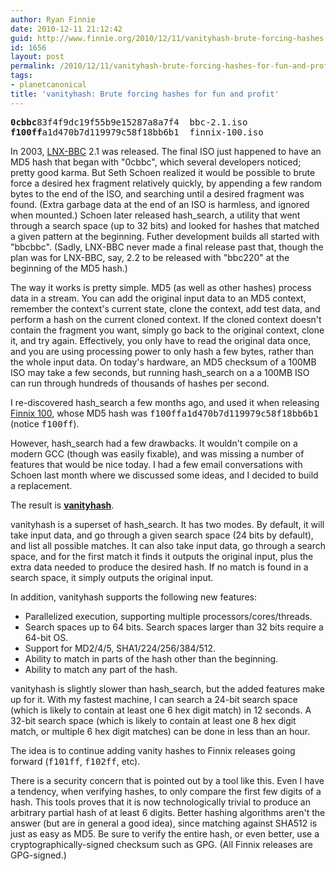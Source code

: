 ```yaml
---
author: Ryan Finnie
date: 2010-12-11 21:12:42
guid: http://www.finnie.org/2010/12/11/vanityhash-brute-forcing-hashes-for-fun-and-profit/
id: 1656
layout: post
permalink: /2010/12/11/vanityhash-brute-forcing-hashes-for-fun-and-profit/
tags:
- planetcanonical
title: 'vanityhash: Brute forcing hashes for fun and profit'
---
```

<pre><strong>0cbbc</strong>83f4f9dc19f55b9e15287a8a7f4  bbc-2.1.iso
<strong>f100ff</strong>a1d470b7d119979c58f18bb6b1  finnix-100.iso</pre>

In 2003, [LNX-BBC](http://www.lnx-bbc.com/) 2.1 was released. The final ISO just happened to have an MD5 hash that began with "0cbbc", which several developers noticed; pretty good karma. But Seth Schoen realized it would be possible to brute force a desired hex fragment relatively quickly, by appending a few random bytes to the end of the ISO, and searching until a desired fragment was found. (Extra garbage data at the end of an ISO is harmless, and ignored when mounted.) Schoen later released hash_search, a utility that went through a search space (up to 32 bits) and looked for hashes that matched a given pattern at the beginning. Futher development builds all started with "bbcbbc". (Sadly, LNX-BBC never made a final release past that, though the plan was for LNX-BBC, say, 2.2 to be released with "bbc220" at the beginning of the MD5 hash.)

The way it works is pretty simple. MD5 (as well as other hashes) process data in a stream. You can add the original input data to an MD5 context, remember the context's current state, clone the context, add test data, and perform a hash on the current cloned context. If the cloned context doesn't contain the fragment you want, simply go back to the original context, clone it, and try again. Effectively, you only have to read the original data once, and you are using processing power to only hash a few bytes, rather than the whole input data. On today's hardware, an MD5 checksum of a 100MB ISO may take a few seconds, but running hash_search on a a 100MB ISO can run through hundreds of thousands of hashes per second.

I re-discovered hash_search a few months ago, and used it when releasing [Finnix 100](http://www.finnix.org/), whose MD5 hash was <tt>f100ffa1d470b7d119979c58f18bb6b1</tt> (notice <tt>f100ff</tt>).

However, hash_search had a few drawbacks. It wouldn't compile on a modern GCC (though was easily fixable), and was missing a number of features that would be nice today. I had a few email conversations with Schoen last month where we discussed some ideas, and I decided to build a replacement.

The result is [**vanityhash**](http://www.finnie.org/software/vanityhash/).

vanityhash is a superset of hash_search. It has two modes. By default, it will take input data, and go through a given search space (24 bits by default), and list all possible matches. It can also take input data, go through a search space, and for the first match it finds it outputs the original input, plus the extra data needed to produce the desired hash. If no match is found in a search space, it simply outputs the original input.

In addition, vanityhash supports the following new features:

  * Parallelized execution, supporting multiple processors/cores/threads.
  * Search spaces up to 64 bits. Search spaces larger than 32 bits require a 64-bit OS.
  * Support for MD2/4/5, SHA1/224/256/384/512.
  * Ability to match in parts of the hash other than the beginning.
  * Ability to match any part of the hash.

vanityhash is slightly slower than hash_search, but the added features make up for it. With my fastest machine, I can search a 24-bit search space (which is likely to contain at least one 6 hex digit match) in 12 seconds. A 32-bit search space (which is likely to contain at least one 8 hex digit match, or multiple 6 hex digit matches) can be done in less than an hour.

The idea is to continue adding vanity hashes to Finnix releases going forward (<tt>f101ff</tt>, <tt>f102ff</tt>, etc).

There is a security concern that is pointed out by a tool like this. Even I have a tendency, when verifying hashes, to only compare the first few digits of a hash. This tools proves that it is now technologically trivial to produce an arbitrary partial hash of at least 6 digits. Better hashing algorithms aren't the answer (but are in general a good idea), since matching against SHA512 is just as easy as MD5. Be sure to verify the entire hash, or even better, use a cryptographically-signed checksum such as GPG. (All Finnix releases are GPG-signed.)
